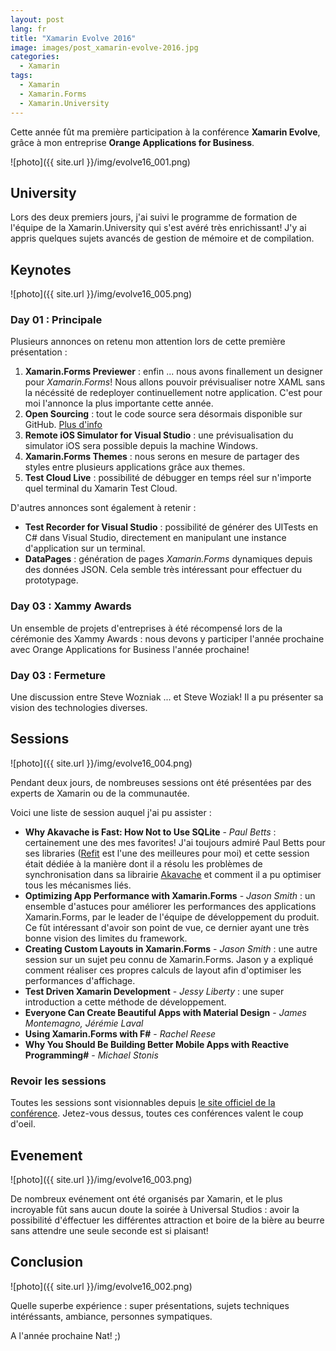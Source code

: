 ```yaml
---
layout: post
lang: fr
title: "Xamarin Evolve 2016"
image: images/post_xamarin-evolve-2016.jpg
categories:
  - Xamarin
tags:
  - Xamarin
  - Xamarin.Forms
  - Xamarin.University
---
```


Cette année fût ma première participation à la conférence **Xamarin Evolve**, grâce à mon entreprise **Orange Applications for Business**.

![photo]({{ site.url }}/img/evolve16_001.png)

## University

Lors des deux premiers jours, j'ai suivi le programme de formation de l'équipe de la  Xamarin.University qui s'est avéré très enrichissant! J'y ai appris quelques sujets avancés de gestion de mémoire et de compilation.

## Keynotes

![photo]({{ site.url }}/img/evolve16_005.png)

### Day 01 : Principale

Plusieurs annonces on retenu mon attention lors de cette première présentation :

1. **Xamarin.Forms Previewer** : enfin ... nous avons finallement un designer pour *Xamarin.Forms*! Nous allons pouvoir prévisualiser notre XAML sans la nécéssité de redeployer continuellement notre application. C'est pour moi l'annonce la plus importante cette année.
1. **Open Sourcing** : tout le code source sera désormais disponible sur GitHub. [Plus d'info](http://open.xamarin.com/)
1. **Remote iOS Simulator for Visual Studio** : une prévisualisation du simulator iOS sera possible depuis la machine Windows.
1. **Xamarin.Forms Themes** : nous serons en mesure de partager des styles entre plusieurs applications grâce aux themes.
1. **Test Cloud Live** : possibilité de débugger en temps réel sur n'importe quel terminal du Xamarin Test Cloud.

D'autres annonces sont également à retenir :

* **Test Recorder for Visual Studio** : possibilité de générer des UITests en C# dans Visual Studio, directement en manipulant une instance d'application sur un terminal.
* **DataPages** : génération de pages *Xamarin.Forms* dynamiques depuis des données JSON. Cela semble très intéressant pour effectuer du prototypage.

### Day 03 : Xammy Awards

Un ensemble de projets d'entreprises à été récompensé lors de la cérémonie des Xammy Awards : nous devons y participer l'année prochaine avec Orange Applications for Business l'année prochaine!

### Day 03 : Fermeture

Une discussion entre Steve Wozniak ... et Steve Woziak! Il a pu présenter sa vision des technologies diverses.

## Sessions

![photo]({{ site.url }}/img/evolve16_004.png)

Pendant deux jours, de nombreuses sessions ont été présentées par des experts de Xamarin ou de la communautée.

Voici une liste de session auquel j'ai pu assister :

* **Why Akavache is Fast: How Not to Use SQLite**  - *Paul Betts* : certainement une des mes favorites! J'ai toujours admiré Paul Betts pour ses libraries ([Refit](https://github.com/paulcbetts/refit) est l'une des meilleures pour moi) et cette session était dédiée à la manière dont il a résolu les problèmes de synchronisation dans sa librairie [Akavache](https://github.com/akavache/Akavache) et comment il a pu optimiser tous les mécanismes liés.
* **Optimizing App Performance with Xamarin.Forms**  - *Jason Smith* : un ensemble d'astuces pour améliorer les performances des applications Xamarin.Forms, par le leader de l'équipe de développement du produit. Ce fût intéressant d'avoir son point de vue, ce dernier ayant une très bonne vision des limites du framework.
* **Creating Custom Layouts in Xamarin.Forms**  - *Jason Smith* : une autre session sur un sujet peu connu de Xamarin.Forms. Jason y a expliqué comment réaliser ces propres calculs de layout afin d'optimiser les performances d'affichage.
* **Test Driven Xamarin Development**  - *Jessy Liberty* : une super introduction a cette méthode de développement.
* **Everyone Can Create Beautiful Apps with Material Design**  - *James Montemagno, Jérémie Laval* 
* **Using Xamarin.Forms with F#**  - *Rachel Reese* 
* **Why You Should Be Building Better Mobile Apps with Reactive Programming#**  - *Michael Stonis* 

### Revoir les sessions

Toutes les sessions sont visionnables depuis [le site officiel de la conférence](https://evolve.xamarin.com/). Jetez-vous dessus, toutes ces conférences valent le coup d'oeil.

## Evenement

![photo]({{ site.url }}/img/evolve16_003.png)

De nombreux evénement ont été organisés par Xamarin, et le plus incroyable fût sans aucun doute la soirée à Universal Studios : avoir la possibilité d'éffectuer les différentes attraction et boire de la bière au beurre sans attendre une seule seconde est si plaisant!

## Conclusion

![photo]({{ site.url }}/img/evolve16_002.png)

Quelle superbe expérience : super présentations, sujets techniques intéréssants, ambiance, personnes sympatiques.

A l'année prochaine Nat! ;)
